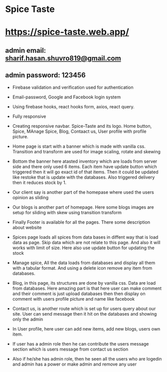 # Spice Taste
# https://spice-taste.web.app/

## admin email: sharif.hasan.shuvro819@gmail.com
## admin password: 123456

* Firebase validation and verification used for authentication
* Email-password, Google and Facebook login system
* Using firebase hooks, react hooks form, axios, react query.
* Fully responsive

* Creating responsive navbar. Spice-Taste and its logo. Home button, Spice, MAnage Spice, Blog, Contaact us, User profile with profile picture.

* Home page is start with a banner which is made with vanilla css. Transition and transform are used for image scaling, rotate and skewing
* Bottom the banner here atasted inventory which are loads from server side and there only used 6 items. Each item have update button which triggered then it will go exact id of that items. Then it could be updated like restoke that is update with the databases. Also triggered delivery then it reduces stock by 1.
* Our client say is another part of the homepase where used the users opinion as sliding
* Our blogs is another part of homepage. Here some blogs images are setup for sliding with skew using transition transform

* Finally Footer is available for all the pages. There some description about website

* Spices page loads all spices from data bases in diffent way that is load data as page. Skip data which are not relate to this page. And also it will works with limit of size. Here also use update button for updating the stock 
* Manage spice, All the data loads from databases and display all them with a tabular format. And using a delete icon remove any item from databases.
* Blog, in this page, its structures are done by vanilla css. Data are load from databases. Here amazing part is that here user can make comment and their comment is just upload databases then then display on comment with users profile picture and name like facebook
* Contact us, is another route which is set up for users query about our site. User can send message then it hit on the databases and showing only the admin 

* In User profile, here user can add new items, add new blogs, users own item.
* If user has a admin role then he can contribute the users message section which is users message from contact us section
* Also if he/she has admin role, then he seen all the users who are logedin and admin has a power or make admin and remove any user
 
